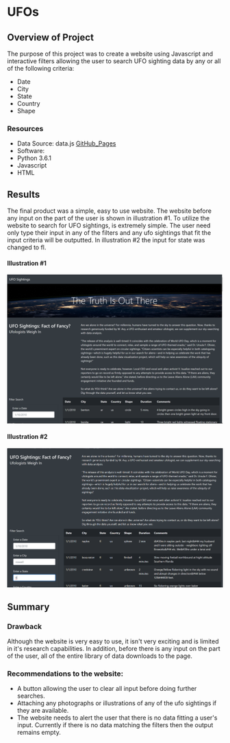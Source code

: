 # UFOs
## Overview of Project
The purpose of this project was to create a website using Javascript and interactive filters allowing the user to search UFO sighting data by any or all of the following criteria:
- Date
- City
- State
- Country
- Shape

### Resources
- Data Source: data.js [GitHub_Pages](https://github.com/MiguelDi/UFOs/blob/main/static/js/data.js)
- Software:
 - Python 3.6.1
 - Javascript
 - HTML

## Results
The final product was a simple, easy to use website.  The website before any input on the part of the user is shown in illustration #1. To utilize the website to search for UFO sightings, is extremely simple.  The user need only type their input in any of the filters and any ufo sightings that fit the input criteria will be outputted.   In illustration #2 the input for state was changed to fl.

#### Illustration #1
 ![](Resources/before_input.png)

#### Illustration #2
![](Resources/with_input.png)


## Summary
### Drawback
Although the website is very easy to use, it isn't very exciting and is limited in it's research capabilities.  In addition, before there is any input on the part of the user, all of the entire library of data downloads to the page.  
### Recommendations to the website:
- A button allowing the user to clear all input before doing further searches.
- Attaching any photographs or illustrations of any of the ufo sightings if they are available.
- The website needs to alert the user that there is no data fitting a user's input.   Currently if there is no data matching the filters then the output remains empty.

